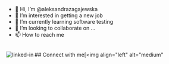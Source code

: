 - 👋 Hi, I’m @aleksandrazagajewska
- 👀 I’m interested in getting a new job
- 🌱 I’m currently learning software testing
- 💞️ I’m looking to collaborate on ...
- 📫 How to reach me 

<br>## Connect with me[<img align="left" alt="linked-in" src="https://img.shields.io/badge/linkedin-%230077B5.svg?&style=for-the-badge&logo=linkedin&logoColor=white" />](https://www.linkedin.com/in/mohammad-faisal-2665b5134)[<img align="left" alt="medium" 

<!---
aleksandrazagajewska/aleksandrazagajewska is a ✨ special ✨ repository because its `README.md` (this file) appears on your GitHub profile.
You can click the Preview link to take a look at your changes.
--->
